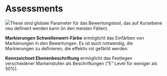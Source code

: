# Assessments

![](../../../.gitbook/assets/graficos12%20%284%29.png)These sind globale Parameter für das Bewertungstool, das auf Kursebene neu definiert werden kann \(in den meisten Fällen\).

**Markierungen Schwellenwert-Färbe** ermöglicht das Einfärben von Markierungen in den Bewertungen. Es ist auch notwendig, die Markierungen zu definieren, die effektiv rot gefärbt werden.

**Kennzeichnet Ebenenbeschriftung** ermöglicht das Festlegen verschiedener Markenstufen als Beschriftungen \(“E” Level für weniger als 50%\).